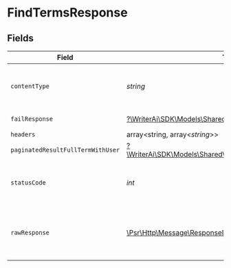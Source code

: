 # FindTermsResponse


## Fields

| Field                                                                                                                  | Type                                                                                                                   | Required                                                                                                               | Description                                                                                                            |
| ---------------------------------------------------------------------------------------------------------------------- | ---------------------------------------------------------------------------------------------------------------------- | ---------------------------------------------------------------------------------------------------------------------- | ---------------------------------------------------------------------------------------------------------------------- |
| `contentType`                                                                                                          | *string*                                                                                                               | :heavy_check_mark:                                                                                                     | HTTP response content type for this operation                                                                          |
| `failResponse`                                                                                                         | [?\WriterAi\SDK\Models\Shared\FailResponse](../../Models/Shared/FailResponse.md)                                       | :heavy_minus_sign:                                                                                                     | Bad Request                                                                                                            |
| `headers`                                                                                                              | array<string, array<*string*>>                                                                                         | :heavy_minus_sign:                                                                                                     | N/A                                                                                                                    |
| `paginatedResultFullTermWithUser`                                                                                      | [?\WriterAi\SDK\Models\Shared\PaginatedResultFullTermWithUser](../../Models/Shared/PaginatedResultFullTermWithUser.md) | :heavy_minus_sign:                                                                                                     | N/A                                                                                                                    |
| `statusCode`                                                                                                           | *int*                                                                                                                  | :heavy_check_mark:                                                                                                     | HTTP response status code for this operation                                                                           |
| `rawResponse`                                                                                                          | [\Psr\Http\Message\ResponseInterface](https://www.php-fig.org/psr/psr-7/#33-psrhttpmessageresponseinterface)           | :heavy_minus_sign:                                                                                                     | Raw HTTP response; suitable for custom response parsing                                                                |